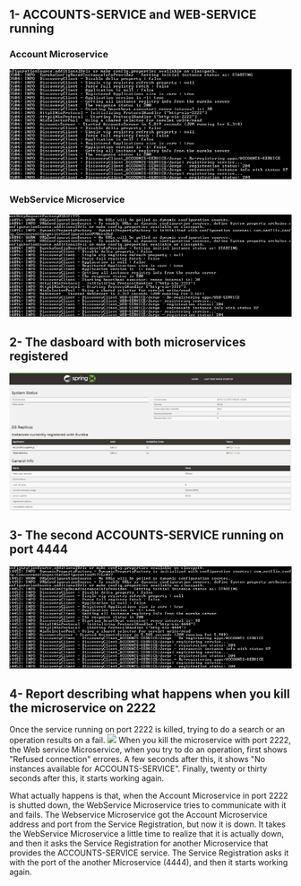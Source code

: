 ## 1- ACCOUNTS-SERVICE and WEB-SERVICE running
### Account Microservice
![](https://github.com/jorcox/Laboratory-6-microservices/blob/master/screenshot%20_port_2222.png)
### WebService Microservice
![](https://github.com/jorcox/Laboratory-6-microservices/blob/master/screenshot%20_port_3333.png)

## 2- The dasboard with both microservices registered
![](https://github.com/jorcox/Laboratory-6-microservices/blob/master/screenshot%20_dashboard.png)

## 3- The second ACCOUNTS-SERVICE running on port 4444
![](https://github.com/jorcox/Laboratory-6-microservices/blob/master/screenshot%20_port_4444.png)

## 4- Report describing what happens when you kill the microservice on 2222
Once the service running on port 2222 is killed, trying to do a search or an operation results on a fail.
![](https://github.com/jorcox/Laboratory-6-microservices/blob/master/error%20_report.png)
When you kill the microservice with port 2222, the Web service Microservice, when you try to do an operation, first shows "Refused connection" errores. A few seconds after this, it shows "No instances available for ACCOUNTS-SERVICE". Finally, twenty or thirty seconds after this, it starts working again.

What actually happens is that, when the Account Microservice in port 2222 is shutted down, the WebService Microservice tries to communicate with it and fails. The Webservice Microservice got the Account Microservice address and port from the Service Registration, but now it is down. It takes the WebService Microservice a little time to realize that it is actually down, and then it asks the Service Registration for another Microservice that provides the ACCOUNTS-SERVICE service. The Service Registration asks it with the port of the another Microservice (4444), and then it starts working again.
